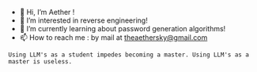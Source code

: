 - 👋 Hi, I’m Aether !
- 👀 I’m interested in reverse engineering!
- 🌱 I’m currently learning about password generation algorithms!
- 📫 How to reach me : by mail at theaethersky@gmail.com

<!---
AetherSky-arch/AetherSky-arch is a ✨ special ✨ repository because its `README.md` (this file) appears on your GitHub profile.
You can click the Preview link to take a look at your changes.
--->

```
Using LLM's as a student impedes becoming a master. Using LLM's as a master is useless.
```
